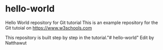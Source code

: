 # hello-world
Hello World repository for Git tutorial
This is an example repository for the Git tutoial on https://www.w3schools.com

This repository is built step by step in the tutorial."# hello-world" 
Edit by Natthawut
